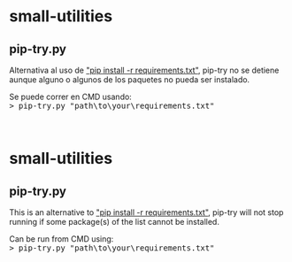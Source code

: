 # small-utilities



## pip-try.py

Alternativa al uso de ["pip install -r requirements.txt"](https://pip.pypa.io/en/stable/cli/pip_install/#pip-install), pip-try no se detiene aunque alguno o algunos de los paquetes no pueda ser instalado.

Se puede correr en CMD usando:  
<tt> > pip-try.py "path\to\your\requirements.txt" </tt>


$~~~$
$~~~$
$~~~$
$~~~$
$~~~$
$~~~$
$~~~$
$~~~$
$~~~$
$~~~$
$~~~$
$~~~$


# small-utilities

## pip-try.py

This is an alternative to ["pip install -r requirements.txt"](https://pip.pypa.io/en/stable/cli/pip_install/#pip-install), pip-try will
not stop running if some package(s) of the list cannot be installed.

Can be run from CMD using:  
<tt> > pip-try.py "path\to\your\requirements.txt" </tt>
